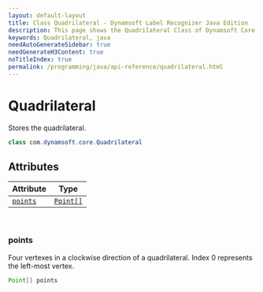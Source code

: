 ```yaml
---
layout: default-layout
title: Class Quadrilateral - Dynamsoft Label Recognizer Java Edition
description: This page shows the Quadrilateral Class of Dynamsoft Core for Java Language.
keywords: Quadrilateral, java
needAutoGenerateSidebar: true
needGenerateH3Content: true
noTitleIndex: true
permalink: /programming/java/api-reference/quadrilateral.html
---
```



# Quadrilateral
Stores the quadrilateral.  

```java
class com.dynamsoft.core.Quadrilateral
```

## Attributes
  
| Attribute | Type |
|---------- | ---- |
| [`points`](#points) | [`Point[]`](point.md) |


&nbsp;

### points
Four vertexes in a clockwise direction of a quadrilateral. Index 0 represents the left-most vertex. 
```java
Point[] points
```



